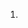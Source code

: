 <!--
 * @description: 
 * @author: xiangrong.liu
 * @Date: 2020-06-17 14:44:42
 * @LastEditors: xiangrong.liu
 * @LastEditTime: 2020-06-17 14:44:42
--> 
1. 